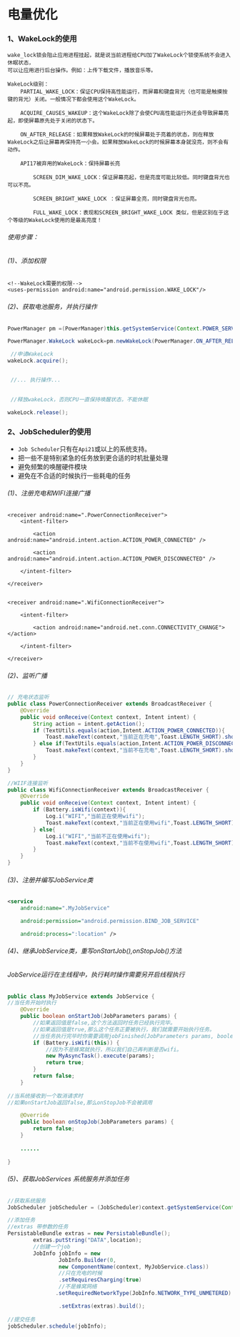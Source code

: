 # 电量优化

### 1、WakeLock的使用

    wake_lock锁会阻止应用进程挂起，就是说当前进程给CPU加了WakeLock个锁使系统不会进入休眠状态，
    可以让应用进行后台操作。例如：上传下载文件，播放音乐等。
    
    WakeLock级别：
        PARTIAL_WAKE_LOCK：保证CPU保持高性能运行，而屏幕和键盘背光（也可能是触摸按键的背光）关闭。一般情况下都会使用这个WakeLock。
    
        ACQUIRE_CAUSES_WAKEUP：这个WakeLock除了会使CPU高性能运行外还会导致屏幕亮起，即使屏幕原先处于关闭的状态下。
    
        ON_AFTER_RELEASE：如果释放WakeLock的时候屏幕处于亮着的状态，则在释放WakeLock之后让屏幕再保持亮一小会。如果释放WakeLock的时候屏幕本身就没亮，则不会有动作。
    
        API17被弃用的WakeLock：保持屏幕长亮
    
            SCREEN_DIM_WAKE_LOCK：保证屏幕亮起，但是亮度可能比较低。同时键盘背光也可以不亮。
    
            SCREEN_BRIGHT_WAKE_LOCK ：保证屏幕全亮，同时键盘背光也亮。
    
            FULL_WAKE_LOCK：表现和SCREEN_BRIGHT_WAKE_LOCK 类似，但是区别在于这个等级的WakeLock使用的是最高亮度！

###### 使用步骤：

###### (1)、添加权限

```
<!--WakeLock需要的权限-->
<uses-permission android:name="android.permission.WAKE_LOCK"/>
```

###### (2)、获取电池服务，并执行操作

```java
PowerManager pm =(PowerManager)this.getSystemService(Context.POWER_SERVICE);

PowerManager.WakeLock wakeLock=pm.newWakeLock(PowerManager.ON_AFTER_RELEASE|PowerManager.PARTIAL_WAKE_LOCK);

 //申请WakeLock
wakeLock.acquire();


 //... 执行操作...
 

 //释放wakeLock，否则CPU一直保持唤醒状态，不能休眠

wakeLock.release();
```

### 2、JobScheduler的使用

- `Job Scheduler`只有在`Api21`或以上的系统支持。
- 把一些不是特别紧急的任务放到更合适的时机批量处理
- 避免频繁的唤醒硬件模块
- 避免在不合适的时候执行一些耗电的任务

###### (1)、注册充电和WIFI连接广播

```
<receiver android:name=".PowerConnectionReceiver">
    <intent-filter>

        <action android:name="android.intent.action.ACTION_POWER_CONNECTED" />

        <action android:name="android.intent.action.ACTION_POWER_DISCONNECTED" />

    </intent-filter>

</receiver>
        

<receiver android:name=".WifiConnectionReceiver">

    <intent-filter>

        <action android:name="android.net.conn.CONNECTIVITY_CHANGE"></action>

    </intent-filter>

</receiver>
```

###### (2)、监听广播

```java
// 充电状态监听
public class PowerConnectionReceiver extends BroadcastReceiver {
    @Override
    public void onReceive(Context context, Intent intent) {
        String action = intent.getAction();
        if (TextUtils.equals(action,Intent.ACTION_POWER_CONNECTED)){
            Toast.makeText(context,"当前正在充电",Toast.LENGTH_SHORT).show();
        } else if(TextUtils.equals(action,Intent.ACTION_POWER_DISCONNECTED)){
            Toast.makeText(context,"当前不在充电",Toast.LENGTH_SHORT).show();
        }
    }
}

//WIIF连接监听
public class WifiConnectionReceiver extends BroadcastReceiver {
    @Override
    public void onReceive(Context context, Intent intent) {
        if (Battery.isWifi(context)){
            Log.i("WIFI","当前正在使用wifi");
            Toast.makeText(context,"当前正在使用wifi",Toast.LENGTH_SHORT).show();
        } else{
            Log.i("WIFI","当前不正在使用wifi");
            Toast.makeText(context,"当前不在使用wifi",Toast.LENGTH_SHORT).show();
        }
    }
}
```

###### (3)、注册并编写JobService类

```xml
<service
    android:name=".MyJobService"

    android:permission="android.permission.BIND_JOB_SERVICE"

    android:process=":location" />
```

###### (4)、继承JobService类，重写onStartJob(),onStopJob()方法

###### JobService运行在主线程中，执行耗时操作需要另开启线程执行

```java
public class MyJobService extends JobService {
//当任务开始时执行
    @Override
    public boolean onStartJob(JobParameters params) {
        //如果返回值是false,这个方法返回时任务已经执行完毕。
        //如果返回值是true,那么这个任务正要被执行，我们就需要开始执行任务。
        //当任务执行完毕时你需要调用jobFinished(JobParameters params, boolean needsRescheduled)来通知系统
        if (Battery.isWifi(this)) {
            //因为不是蜂窝就执行，所以我们自己再判断是否wifi。
            new MyAsyncTask().execute(params);
            return true;
        }
        return false;
    }
    
//当系统接收到一个取消请求时
//如果onStartJob返回false,那么onStopJob不会被调用

    @Override
    public boolean onStopJob(JobParameters params) {
        return false;
    }
    
    ......
    
}
```

###### (5)、获取JobServices 系统服务并添加任务

```java
//获取系统服务
JobScheduler jobScheduler = (JobScheduler)context.getSystemService(Context.JOB_SCHEDULER_SERVICE);

//添加任务
//extras 带参数的任务
PersistableBundle extras = new PersistableBundle();
        extras.putString("DATA",location);
        //创建一个job
        JobInfo jobInfo = new
                JobInfo.Builder(0,
                new ComponentName(context, MyJobService.class))
                //只在充电的时候
                .setRequiresCharging(true)
                //不是蜂窝网络
               .setRequiredNetworkType(JobInfo.NETWORK_TYPE_UNMETERED)

                .setExtras(extras).build();
  
//提交任务
jobScheduler.schedule(jobInfo);
```
